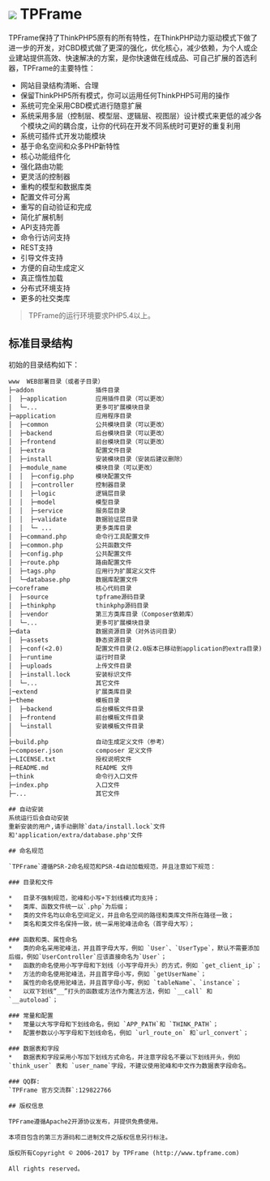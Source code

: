 ![](http://www.tpframe.com/data/assets/images/mark_logo.jpg) 
TPFrame
===============
TPFrame保持了ThinkPHP5原有的所有特性，在ThinkPHP动力驱动模式下做了进一步的开发，对CBD模式做了更深的强化，优化核心，减少依赖，为个人或企业建站提供高效、快速解决的方案，是你快速做在线成品、可自己扩展的首选利器，TPFrame的主要特性：

 + 网站目录结构清晰、合理
 + 保留ThinkPHP5所有模式，你可以运用任何ThinkPHP5可用的操作
 + 系统可完全采用CBD模式进行随意扩展
 + 系统采用多层（控制层、模型层、逻辑层、视图层）设计模式来更低的减少各个模块之间的耦合度，让你的代码在开发不同系统时可更好的重复利用
 + 系统可插件式开发功能模块
 + 基于命名空间和众多PHP新特性
 + 核心功能组件化
 + 强化路由功能
 + 更灵活的控制器
 + 重构的模型和数据库类
 + 配置文件可分离
 + 重写的自动验证和完成
 + 简化扩展机制
 + API支持完善
 + 命令行访问支持
 + REST支持
 + 引导文件支持
 + 方便的自动生成定义
 + 真正惰性加载
 + 分布式环境支持
 + 更多的社交类库

> TPFrame的运行环境要求PHP5.4以上。

## 标准目录结构

初始的目录结构如下：

~~~
www  WEB部署目录（或者子目录）
├─addon           		插件目录
│  ├─application        应用插件目录（可以更改）
│  └─...        		更多可扩展模块目录
├─application           应用程序目录
│  ├─common             公共模块目录（可以更改）
│  ├─backend            后台模块目录（可以更改）
│  ├─frontend           前台模块目录（可以更改）
│  ├─extra           	配置文件目录
│  ├─install            安装模块目录（安装后建议删除）
│  ├─module_name        模块目录（可以更改）
│  │  ├─config.php      模块配置文件
│  │  ├─controller      控制器目录
│  │  ├─logic      		逻辑层目录
│  │  ├─model           模型目录
│  │  ├─service      	服务层目录
│  │  ├─validate      	数据验证层目录
│  │  └─ ...            更多类库目录
│  ├─command.php        命令行工具配置文件
│  ├─common.php         公共函数文件
│  ├─config.php         公共配置文件
│  ├─route.php          路由配置文件
│  ├─tags.php           应用行为扩展定义文件
│  └─database.php       数据库配置文件
├─coreframe           	核心代码目录
│  ├─source        		tpframe源码目录
│  ├─thinkphp        	thinkphp源码目录
│  ├─vendor        		第三方类库目录（Composer依赖库）
│  └─...        		更多可扩展模块目录
├─data                	数据资源目录（对外访问目录）
│  ├─assets          	静态资源目录
│  ├─conf(<2.0)        	配置文件目录(2.0版本已移动到application的extra目录)
│  ├─runtime         	运行时目录
│  ├─uploads        	上传文件目录
│  ├─install.lock       安装标识文件
│  └─...		        其它文件
│─extend                扩展类库目录
├─theme              	模板目录
│  ├─backend            后台模板文件目录
│  ├─frontend           前台模板文件目录
│  └─install            安装模板文件目录
│
├─build.php             自动生成定义文件（参考）
├─composer.json         composer 定义文件
├─LICENSE.txt           授权说明文件
├─README.md             README 文件
├─think                 命令行入口文件
├─index.php             入口文件
├─...            		其它文件

## 自动安装
系统运行后会自动安装
重新安装的用户,请手动删除`data/install.lock`文件和'application/extra/database.php'文件

## 命名规范

`TPFrame`遵循PSR-2命名规范和PSR-4自动加载规范，并且注意如下规范：

### 目录和文件

*   目录不强制规范，驼峰和小写+下划线模式均支持；
*   类库、函数文件统一以`.php`为后缀；
*   类的文件名均以命名空间定义，并且命名空间的路径和类库文件所在路径一致；
*   类名和类文件名保持一致，统一采用驼峰法命名（首字母大写）；

### 函数和类、属性命名
*   类的命名采用驼峰法，并且首字母大写，例如 `User`、`UserType`，默认不需要添加后缀，例如`UserController`应该直接命名为`User`；
*   函数的命名使用小写字母和下划线（小写字母开头）的方式，例如 `get_client_ip`；
*   方法的命名使用驼峰法，并且首字母小写，例如 `getUserName`；
*   属性的命名使用驼峰法，并且首字母小写，例如 `tableName`、`instance`；
*   以双下划线“__”打头的函数或方法作为魔法方法，例如 `__call` 和 `__autoload`；

### 常量和配置
*   常量以大写字母和下划线命名，例如 `APP_PATH`和 `THINK_PATH`；
*   配置参数以小写字母和下划线命名，例如 `url_route_on` 和`url_convert`；

### 数据表和字段
*   数据表和字段采用小写加下划线方式命名，并注意字段名不要以下划线开头，例如 `think_user` 表和 `user_name`字段，不建议使用驼峰和中文作为数据表字段命名。

### QQ群:
`TPFrame 官方交流群`:129822766  

## 版权信息

TPFrame遵循Apache2开源协议发布，并提供免费使用。

本项目包含的第三方源码和二进制文件之版权信息另行标注。

版权所有Copyright © 2006-2017 by TPFrame (http://www.tpframe.com)

All rights reserved。
